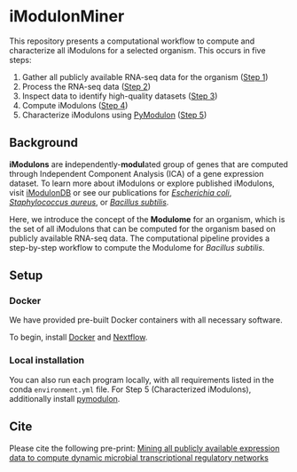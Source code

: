 # iModulonMiner

This repository presents a computational workflow to compute and characterize all iModulons for a selected organism. This occurs in five steps:
1. Gather all publicly available RNA-seq data for the organism ([Step 1](1_download_metadata))
2. Process the RNA-seq data ([Step 2](2_process_data))
3. Inspect data to identify high-quality datasets ([Step 3](3_quality_control))
4. Compute iModulons ([Step 4](4_optICA))
5. Characterize iModulons using [PyModulon](https://github.com/SBRG/pymodulon) ([Step 5](5_characterization))

## Background
**iModulons** are **i**ndependently-**modul**ated group of genes that are computed through Independent Component Analysis (ICA) of a gene expression dataset. To learn more about iModulons or explore published iModulons, visit [iModulonDB](https://imodulondb.org) or see our publications for [*Escherichia coli*](https://www.nature.com/articles/s41467-019-13483-w), [*Staphylococcus aureus*](https://www.pnas.org/content/117/29/17228), or [*Bacillus subtilis*](https://www.nature.com/articles/s41467-020-20153-9).

Here, we introduce the concept of the **Modulome** for an organism, which is the set of all iModulons that can be computed for the organism based on publicly available RNA-seq data. The computational pipeline provides a step-by-step workflow to compute the Modulome for *Bacillus subtilis*.

## Setup

### Docker
We have provided pre-built Docker containers with all necessary software.

To begin, install [Docker](https://docs.docker.com/get-docker/) and [Nextflow](https://www.nextflow.io/).

### Local installation
You can also run each program locally, with all requirements listed in the conda `environment.yml` file. For Step 5 (Characterized iModulons), additionally install [pymodulon](https://pymodulon.readthedocs.io/en/latest/).

## Cite

Please cite the following pre-print: [Mining all publicly available expression data to compute dynamic microbial transcriptional regulatory networks](https://www.biorxiv.org/content/10.1101/2021.07.01.450581v1)
